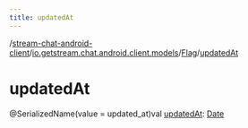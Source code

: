 ```yaml
---
title: updatedAt
---
```

/[stream-chat-android-client](../../index.md)/[io.getstream.chat.android.client.models](../index.md)/[Flag](index.md)/[updatedAt](updatedAt.md)  
  
  
  
# updatedAt  
@SerializedName(value = updated_at)val [updatedAt](updatedAt.md): [Date](https://developer.android.com/reference/kotlin/java/util/Date.html)
